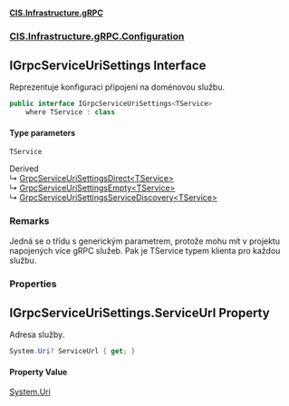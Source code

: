 #### [CIS.Infrastructure.gRPC](index.md 'index')
### [CIS.Infrastructure.gRPC.Configuration](CIS.Infrastructure.gRPC.Configuration.md 'CIS.Infrastructure.gRPC.Configuration')

## IGrpcServiceUriSettings<TService> Interface

Reprezentuje konfiguraci připojení na doménovou službu.

```csharp
public interface IGrpcServiceUriSettings<TService>
    where TService : class
```
#### Type parameters

<a name='CIS.Infrastructure.gRPC.Configuration.IGrpcServiceUriSettings_TService_.TService'></a>

`TService`

Derived  
&#8627; [GrpcServiceUriSettingsDirect&lt;TService&gt;](CIS.Infrastructure.gRPC.Configuration.GrpcServiceUriSettingsDirect_TService_.md 'CIS.Infrastructure.gRPC.Configuration.GrpcServiceUriSettingsDirect<TService>')  
&#8627; [GrpcServiceUriSettingsEmpty&lt;TService&gt;](CIS.Infrastructure.gRPC.Configuration.GrpcServiceUriSettingsEmpty_TService_.md 'CIS.Infrastructure.gRPC.Configuration.GrpcServiceUriSettingsEmpty<TService>')  
&#8627; [GrpcServiceUriSettingsServiceDiscovery&lt;TService&gt;](CIS.Infrastructure.gRPC.Configuration.GrpcServiceUriSettingsServiceDiscovery_TService_.md 'CIS.Infrastructure.gRPC.Configuration.GrpcServiceUriSettingsServiceDiscovery<TService>')

### Remarks
Jedná se o třídu s generickým parametrem, protože mohu mít v projektu napojených více gRPC služeb. Pak je TService typem klienta pro každou službu.
### Properties

<a name='CIS.Infrastructure.gRPC.Configuration.IGrpcServiceUriSettings_TService_.ServiceUrl'></a>

## IGrpcServiceUriSettings<TService>.ServiceUrl Property

Adresa služby.

```csharp
System.Uri? ServiceUrl { get; }
```

#### Property Value
[System.Uri](https://docs.microsoft.com/en-us/dotnet/api/System.Uri 'System.Uri')